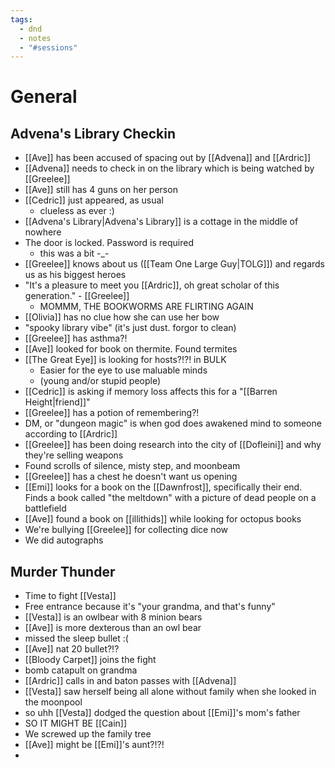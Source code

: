 ```yaml
---
tags:
  - dnd
  - notes
  - "#sessions"
---
```

# General
## Advena's Library Checkin
- [[Ave]] has been accused of spacing out by [[Advena]] and [[Ardric]]
- [[Advena]] needs to check in on the library which is being watched by [[Greelee]]
- [[Ave]] still has 4 guns on her person
- [[Cedric]] just appeared, as usual
	- clueless as ever :)
- [[Advena's Library|Advena's Library]] is a cottage in the middle of nowhere
- The door is locked. Password is required
	- this was a bit -\_-
- [[Greelee]] knows about us ([[Team One Large Guy|TOLG]]) and regards us as his biggest heroes
- "It's a pleasure to meet you [[Ardric]], oh great scholar of this generation." - [[Greelee]]
	- MOMMM, THE BOOKWORMS ARE FLIRTING AGAIN
- [[Olivia]] has no clue how she can use her bow
- "spooky library vibe" (it's just dust. forgor to clean)
- [[Greelee]] has asthma?!
- [[Ave]] looked for book on thermite. Found termites
- [[The Great Eye]] is looking for hosts?!?! in BULK
	- Easier for the eye to use maluable minds
	- (young and/or stupid people)
- [[Cedric]] is asking if memory loss affects this for a "[[Barren Height|friend]]"
- [[Greelee]] has a potion of remembering?!
- DM, or "dungeon magic" is when god does awakened mind to someone according to [[Ardric]]
- [[Greelee]] has been doing research into the city of [[Dofleini]] and why they're selling weapons
- Found scrolls of silence, misty step, and moonbeam
- [[Greelee]] has a chest he doesn't want us opening
- [[Emi]] looks for a book on the [[Dawnfrost]], specifically their end. Finds a book called "the meltdown" with a picture of dead people on a battlefield
- [[Ave]] found a book on [[illithids]] while looking for octopus books
- We're bullying [[Greelee]] for collecting dice now
- We did autographs
## Murder Thunder
- Time to fight [[Vesta]]
- Free entrance because it's "your grandma, and that's funny"
- [[Vesta]] is an owlbear with 8 minion bears
- [[Ave]] is more dexterous than an owl bear
- missed the sleep bullet :(
- [[Ave]] nat 20 bullet?!?
- [[Bloody Carpet]] joins the fight
- bomb catapult on grandma
- [[Ardric]] calls in and baton passes with [[Advena]]
- [[Vesta]] saw herself being all alone without family when she looked in the moonpool
- so uhh [[Vesta]] dodged the question about [[Emi]]'s mom's father
- SO IT MIGHT BE [[Cain]]
- We screwed up the family tree
- [[Ave]] might be [[Emi]]'s aunt?!?!
- 